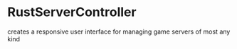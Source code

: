# RustServerController
creates a responsive user interface for managing game servers of most any kind
